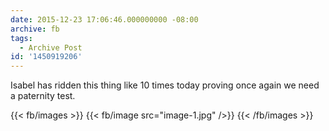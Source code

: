 ```yaml
---
date: 2015-12-23 17:06:46.000000000 -08:00
archive: fb
tags: 
  - Archive Post
id: '1450919206'
---
```


Isabel has ridden this thing like 10 times today proving once again we need a paternity test.

{{< fb/images >}}
{{< fb/image src="image-1.jpg" />}}
{{< /fb/images >}}
